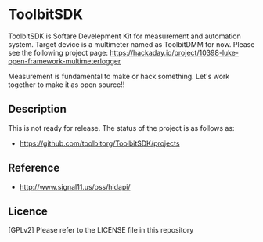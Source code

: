ToolbitSDK
====

ToolbitSDK is Softare Develepment Kit for measurement and automation system. Target device is a multimeter named as ToolbitDMM for now. Please see the following project page: https://hackaday.io/project/10398-luke-open-framework-multimeterlogger

Measurement is fundamental to make or hack something. Let's work together to make it as open source!!

## Description

This is not ready for release. The status of the project is as follows as:
- https://github.com/toolbitorg/ToolbitSDK/projects

## Reference

- http://www.signal11.us/oss/hidapi/

## Licence

[GPLv2] Please refer to the LICENSE file in this repository
